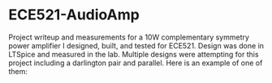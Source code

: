 # ECE521-AudioAmp

Project writeup and measurements for a 10W complementary symmetry power amplifier I designed, built, and tested for ECE521.  Design was done in LTSpice and measured in the lab.  Multiple designs were attempting for this project including a darlington pair and parallel.  Here is an example of one of them:

